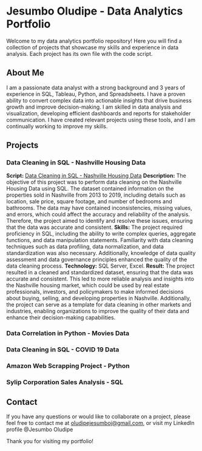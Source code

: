 # Jesumbo Oludipe - Data Analytics Portfolio

Welcome to my data analytics portfolio repository! Here you will find a collection of projects that showcase my skills and experience in data analysis. Each project has its own file with the code script.

## About Me

I am a passionate data analyst with a strong background and 3 years of experience in SQL, Tableau, Python, and Spreadsheets. I have a proven ability to convert complex data into actionable insights that drive business growth and improve decision-making. I am skilled in data analysis and visualization, developing efficient dashboards and reports for stakeholder communication.  I have created relevant projects using these tools, and I am continually working to improve my skills.

## Projects
### Data Cleaning in SQL - Nashville Housing Data
**Script:** [Data Cleaning in SQL - Nashville Housing Data](https://github.com/JesumboOludipe/PortfolioProjects/blob/main/Data%20Cleaning%20in%20SQL%20-%20Nashville%20Housing%20Data.sql)
**Description:** The objective of this project was to perform data cleaning on the Nashville Housing Data using SQL. The dataset contained information on the properties sold in Nashville from 2013 to 2019, including details such as location, sale price, square footage, and number of bedrooms and bathrooms. The data may have contained inconsistencies, missing values, and errors, which could affect the accuracy and reliability of the analysis. Therefore, the project aimed to identify and resolve these issues, ensuring that the data was accurate and consistent.
**Skills:** The project required proficiency in SQL, including the ability to write complex queries, aggregate functions, and data manipulation statements. Familiarity with data cleaning techniques such as data profiling, data normalization, and data standardization was also necessary. Additionally, knowledge of data quality assessment and data governance principles enhanced the quality of the data cleaning process.
**Technology:** SQL Server, Excel.
**Result:** The project resulted in a cleaned and standardized dataset, ensuring that the data was accurate and consistent. This led to more reliable analysis and insights into the Nashville housing market, which could be used by real estate professionals, investors, and policymakers to make informed decisions about buying, selling, and developing properties in Nashville. Additionally, the project can serve as a template for data cleaning in other markets and industries, enabling organizations to improve the quality of their data and enhance their decision-making capabilities.


### Data Correlation in Python - Movies Data
### Data Cleaning in SQL - COVID 19 Data
### Amazon Web Scrapping Project - Python
### Sylip Corporation Sales Analysis - SQL



## Contact

If you have any questions or would like to collaborate on a project, please feel free to contact me at oludipejesumboj@gmail.com, or visit my LinkedIn profile @Jesumbo Oludipe

Thank you for visiting my portfolio!
